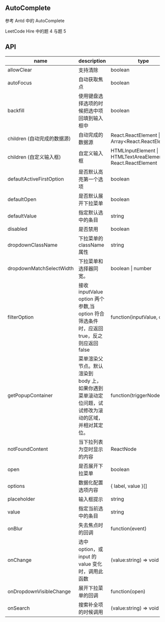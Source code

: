 ## AutoComplete

参考 Antd 中的 AutoComplete

LeetCode Hire 中的题 4 与题 5

## API

| name                        | description                                                                                          | type                                                                      | default             | done |
| --------------------------- | ---------------------------------------------------------------------------------------------------- | ------------------------------------------------------------------------- | ------------------- | ---- |
| allowClear                  | 支持清除                                                                                             | boolean                                                                   | false               | ✔    |
| autoFocus                   | 自动获取焦点                                                                                         | boolean                                                                   | false               | ✔    |
| backfill                    | 使用键盘选择选项的时候把选中项回填到输入框中                                                         | boolean                                                                   | false               | ❌   |
| children (自动完成的数据源) | 自动完成的数据源                                                                                     | React.ReactElement<OptionProps> \| Array<React.ReactElement<OptionProps>> | -                   | ❌   |
| children (自定义输入框)     | 自定义输入框                                                                                         | HTMLInputElement \| HTMLTextAreaElement \| React.ReactElement<InputProps> | \<input />          | ✔    |
| defaultActiveFirstOption    | 是否默认高亮第一个选项                                                                               | boolean                                                                   | true                | ✔    |
| defaultOpen                 | 是否默认展开下拉菜单                                                                                 | boolean                                                                   | -                   | ✔    |
| defaultValue                | 指定默认选中的条目                                                                                   | string                                                                    | -                   | ✔    |
| disabled                    | 是否禁用                                                                                             | boolean                                                                   | false               | ✔    |
| dropdownClassName           | 下拉菜单的 className 属性                                                                            | string                                                                    | -                   | ✔    |
| dropdownMatchSelectWidth    | 下拉菜单和选择器同宽。                                                                               | boolean \| number                                                         | true                | ✔    |
| filterOption                | 接收 inputValue option 两个参数,当 option 符合筛选条件时，应返回 true，反之则应返回 false            | function(inputValue, option)                                              | -                   | ✔    |
| getPopupContainer           | 菜单渲染父节点。默认渲染到 body 上，如果你遇到菜单滚动定位问题，试试修改为滚动的区域，并相对其定位。 | function(triggerNode)                                                     | () => document.body | ❌   |
| notFoundContent             | 当下拉列表为空时显示的内容                                                                           | ReactNode                                                                 | -                   | ✔    |
| open                        | 是否展开下拉菜单                                                                                     | boolean                                                                   | -                   | ❌   |
| options                     | 数据化配置选项内容                                                                                   | { label, value }[]                                                        | -                   | ✔    |
| placeholder                 | 输入框提示                                                                                           | string                                                                    | -                   | ✔    |
| value                       | 指定当前选中的条目                                                                                   | string                                                                    | -                   | ✔    |
| onBlur                      | 失去焦点时的回调                                                                                     | function(event)                                                           | -                   | ✔    |
| onChange                    | 选中 option，或 input 的 value 变化时，调用此函数                                                    | (value:string) => void                                                    | -                   | ✔    |
| onDropdownVisibleChange     | 展开下拉菜单的回调                                                                                   | function(open)                                                            | -                   | ✔    |
| onSearch                    | 搜索补全项的时候调用                                                                                 | (value:string) => void                                                    | -                   | ✔    |
